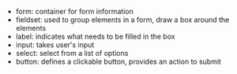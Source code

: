 
* form: container for form information
* fieldset: used to group elements in a form, draw a box around the elements
* label: indicates what needs to be filled in the box
* input: takes user's input
* select: select from a list of options
* button: defines a clickable button, provides an action to submit